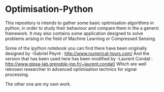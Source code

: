 # Optimisation-Python
This repository is intends to gather some basic optimisation algorithms in python, in order to study their behaviour and compare them in the a generic framework. It may also contains some application designed to solve problems arising in the field of Machine Learning or Compressed Sensing.

Some of the ipython notebook you can find there have been originally designed by
 -Gabriel Peyré : http://www.numerical-tours.com/
And the version that has been used here has been modified by
 -Laurent Condat : http://www.gipsa-lab.grenoble-inp.fr/~laurent.condat/
Which are well reknown researcher in advanced optimisation technics for signal processing.

The other one are my own work.